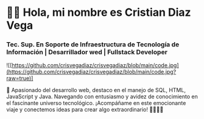 # 👋🏻 Hola, mi nombre es Cristian Diaz Vega

### Tec. Sup. En Soporte de Infraestructura de Tecnología de Información | Desarrillador wed | Fullstack Developer

![[https://github.com/crisvegadiaz/crisvegadiaz/blob/main/code.jpg](https://github.com/crisvegadiaz/crisvegadiaz/blob/main/code.jpg?raw=true)]

🚀 Apasionado del desarrollo web, destaco en el manejo de SQL, HTML, JavaScript y Java. Navegando con entusiasmo y avidez de conocimiento en el fascinante universo tecnológico. ¡Acompáñame en este emocionante viaje y conectemos ideas para crear algo extraordinario! 👩🏻‍💻💡
